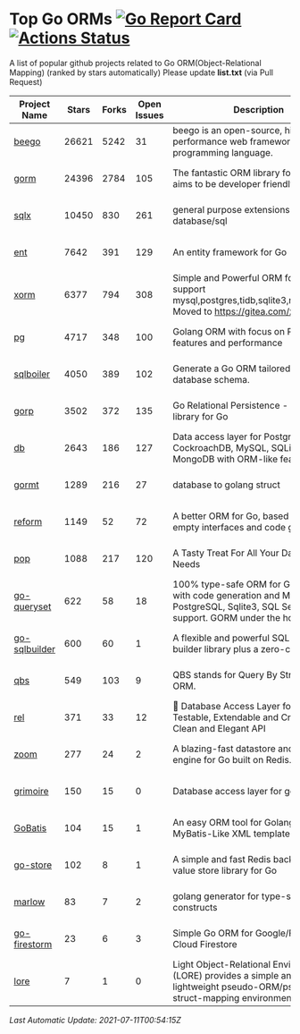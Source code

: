 # Top Go ORMs [![Go Report Card](https://goreportcard.com/badge/github.com/d-tsuji/awesome-go-orms)](https://goreportcard.com/report/github.com/d-tsuji/awesome-go-orms) [![Actions Status](https://github.com/d-tsuji/awesome-go-orms/workflows/CI/badge.svg)](https://github.com/d-tsuji/awesome-go-orms/actions)
A list of popular github projects related to Go ORM(Object-Relational Mapping) (ranked by stars automatically)
Please update **list.txt** (via Pull Request)

| Project Name | Stars | Forks | Open Issues | Description | Last Update |
| ------------ | ----- | ----- | ----------- | ----------- | ----------- |
| [beego](https://github.com/beego/beego) | 26621 | 5242 | 31 | beego is an open-source, high-performance web framework for the Go programming language. | 2021-07-10 21:39:23 |
| [gorm](https://github.com/go-gorm/gorm) | 24396 | 2784 | 105 | The fantastic ORM library for Golang, aims to be developer friendly | 2021-07-10 21:38:42 |
| [sqlx](https://github.com/jmoiron/sqlx) | 10450 | 830 | 261 | general purpose extensions to golang's database/sql | 2021-07-10 17:37:37 |
| [ent](https://github.com/ent/ent) | 7642 | 391 | 129 | An entity framework for Go | 2021-07-10 19:01:20 |
| [xorm](https://github.com/go-xorm/xorm) | 6377 | 794 | 308 | Simple and Powerful ORM for Go, support mysql,postgres,tidb,sqlite3,mssql,oracle, Moved to https://gitea.com/xorm/xorm | 2021-07-10 08:34:36 |
| [pg](https://github.com/go-pg/pg) | 4717 | 348 | 100 | Golang ORM with focus on PostgreSQL features and performance | 2021-07-11 00:36:30 |
| [sqlboiler](https://github.com/volatiletech/sqlboiler) | 4050 | 389 | 102 | Generate a Go ORM tailored to your database schema. | 2021-07-10 23:57:21 |
| [gorp](https://github.com/go-gorp/gorp) | 3502 | 372 | 135 | Go Relational Persistence - an ORM-ish library for Go | 2021-07-08 02:32:19 |
| [db](https://github.com/upper/db) | 2643 | 186 | 127 | Data access layer for PostgreSQL, CockroachDB, MySQL, SQLite and MongoDB with ORM-like features. | 2021-07-10 19:29:38 |
| [gormt](https://github.com/xxjwxc/gormt) | 1289 | 216 | 27 | database to golang struct | 2021-07-09 08:47:13 |
| [reform](https://github.com/go-reform/reform) | 1149 | 52 | 72 | A better ORM for Go, based on non-empty interfaces and code generation. | 2021-07-10 15:08:43 |
| [pop](https://github.com/gobuffalo/pop) | 1088 | 217 | 120 | A Tasty Treat For All Your Database Needs | 2021-07-10 00:05:31 |
| [go-queryset](https://github.com/jirfag/go-queryset) | 622 | 58 | 18 | 100% type-safe ORM for Go (Golang) with code generation and MySQL, PostgreSQL, Sqlite3, SQL Server support. GORM under the hood. | 2021-07-04 07:32:52 |
| [go-sqlbuilder](https://github.com/huandu/go-sqlbuilder) | 600 | 60 | 1 | A flexible and powerful SQL string builder library plus a zero-config ORM. | 2021-07-10 04:22:09 |
| [qbs](https://github.com/coocood/qbs) | 549 | 103 | 9 | QBS stands for Query By Struct. A Go ORM. | 2021-07-04 17:58:38 |
| [rel](https://github.com/go-rel/rel) | 371 | 33 | 12 | :gem: Database Access Layer for Golang - Testable, Extendable and Crafted Into a Clean and Elegant API | 2021-07-03 15:19:15 |
| [zoom](https://github.com/albrow/zoom) | 277 | 24 | 2 | A blazing-fast datastore and querying engine for Go built on Redis. | 2021-07-10 21:32:00 |
| [grimoire](https://github.com/Fs02/grimoire) | 150 | 15 | 0 | Database access layer for golang | 2021-06-14 20:06:55 |
| [GoBatis](https://github.com/runner-mei/GoBatis) | 104 | 15 | 1 | An easy ORM tool for Golang, support MyBatis-Like XML template SQL | 2021-05-26 08:51:56 |
| [go-store](https://github.com/gosuri/go-store) | 102 | 8 | 1 | A simple and fast Redis backed key-value store library for Go | 2021-06-05 22:34:23 |
| [marlow](https://github.com/dadleyy/marlow) | 83 | 7 | 2 | golang generator for type-safe sql api constructs | 2021-02-04 04:52:23 |
| [go-firestorm](https://github.com/jschoedt/go-firestorm) | 23 | 6 | 3 | Simple Go ORM for Google/Firebase Cloud Firestore | 2021-07-06 08:25:25 |
| [lore](https://github.com/abrahambotros/lore) | 7 | 1 | 0 | Light Object-Relational Environment (LORE) provides a simple and lightweight pseudo-ORM/pseudo-struct-mapping environment for Go | 2021-04-20 15:13:47 |

*Last Automatic Update: 2021-07-11T00:54:15Z*